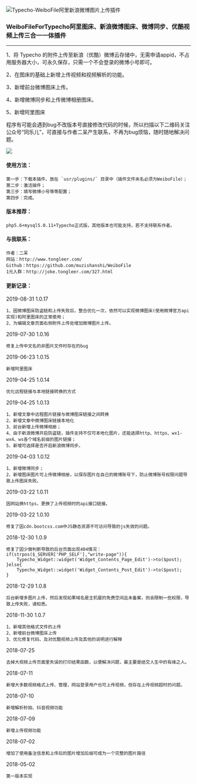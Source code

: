<img src="https://ws3.sinaimg.cn/large/ecabade5ly1fqwuz2k658j20le05nt8i" alt="Typecho-WeiboFile阿里新浪微博图片上传插件" />

### WeiboFileForTypecho阿里图床、新浪微博图床、微博同步、优酷视频上传三合一一体插件

---

1、将 Typecho 的附件上传至新浪（优酷）微博云存储中，无需申请appid，不占用服务器大小，可永久保存，只需一个不会登录的微博小号即可。

2、在图床的基础上新增上传视频和视频解析的功能。

3、新增前台微博图床上传。

4、新增微博同步和上传微博相册图床。

5、新增阿里图床

程序有可能会遇到bug不改版本号直接修改代码的时候，所以扫描以下二维码关注公众号“同乐儿”，可直接与作者二呆产生联系，不再为bug烦恼，随时随地解决问题。

<img src="http://me.tongleer.com/content/uploadfile/201706/008b1497454448.png">

#### 使用方法：

	第一步：下载本插件，放在 `usr/plugins/` 目录中（插件文件夹名必须为WeiboFile）；
	第二步：激活插件；
	第三步：填写微博小号等等配置；
	第四步：完成。

#### 版本推荐：

	php5.6+mysql5.0.11+Typecho正式版，其他版本也可能支持，若不支持联系作者。

#### 与我联系：

	作者：二呆
	网站：http://www.tongleer.com/
	Github：https://github.com/muzishanshi/WeiboFile
	1元入群：http://joke.tongleer.com/327.html

#### 更新记录：
2019-08-31 1.0.17

	1、因微博图床防盗链和上传失败后，整合优化一次，依然可以实现微博图床(使用微博官方api实现)和阿里图床的正常使用；
	2、为编辑文章页面右侧附件上传处增加微博图片上传。

2019-07-30 1.0.16

	修复上传中文名的非图片文件时存在的bug

2019-06-23 1.0.15

	新增阿里图床

2019-04-25 1.0.14

	优化远程链接与本地链接转换的方式

2019-04-25 1.0.13

	1、新增文章中远程图片链接与微博图床链接之间转换
	2、新增文章中微博图床链接本地化
	3、前台新增上传微博相册；
	4、由于新浪微博开启防盗链，插件支持不仅可本地化图片，还能选择http、https、wx1-wx4、ws各个域名前缀的图片链接；
	5、新增可选择是否开启新浪微博同步。

2019-04-03 1.0.12

	1、新增微博同步；
	2、新增图床图片可上传微博相册，以保存图片在自己的微博账号下，防止微博账号权限问题导致上传图床失败。
	
2019-03-22 1.0.11

	因网站换https，更换了上传视频时的api接口链接。
	
2019-03-22 1.0.10

	修复了因cdn.bootcss.com中JS静态资源不可访问导致的js失效的问题。
	
2018-12-30 1.0.9

	修复了因少做判断导致的后台页面出现404情况：
	if(strpos($_SERVER['PHP_SELF'],"write-page")){
		Typecho_Widget::widget('Widget_Contents_Page_Edit')->to($post);
	}else{
		Typecho_Widget::widget('Widget_Contents_Post_Edit')->to($post);
	}
	
2018-12-29 1.0.8

	后台新增多图片上传，然后发现如果域名是主机屋的免费空间且未备案，则会限制一些权限，导致上传失败，请知悉。
	
2018-11-30 1.0.7

	1、新增其他格式文件的上传
	2、新增前台微博图床上传
	3、优化修复代码、及对优酷视频上传及其他的说明进行解释

2018-07-25 

	去掉大视频上传页面里失误的打印结果函数，以便解决问题，最主要是结交人生中的有缘之人。

2018-07-11

	新增大多数视频格式上传、管理，网站登录用户也可上传视频，但存在上传视频超时的问题。

2018-07-10

	新增解析秒拍、抖音视频功能

2018-07-09

	新增上传视频功能

2018-07-02

	增加了使用备注信息和上传后的图片增加后缀可成为一个完整的图片路径
	
2018-05-02

	第一版本实现